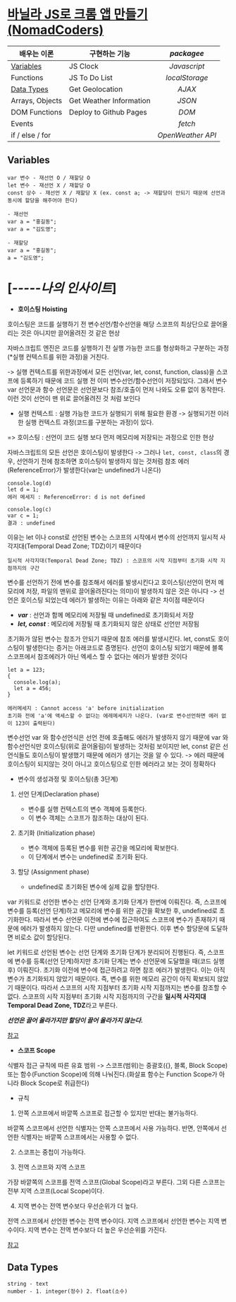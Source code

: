 # [바닐라 JS로 크롬 앱 만들기 (NomadCoders)](https://nomadcoders.co/javascript-for-beginners)



|배우는 이론|구현하는 기능|___packagee___|
|---|--------------|:----------:|
|[Variables](#variables)|JS Clock|*Javascript*|
|Functions|JS To Do List|*localStorage*|
|[Data Types](#data-types)|Get Geolocation|*AJAX*|
|Arrays, Objects|Get Weather Information|*JSON*|
|DOM Functions|Deploy to Github Pages|*DOM*|
|Events||*fetch*|
|if / else / for||*OpenWeather API*|


## Variables
```
var 변수 - 재선언 O / 재할당 O
let 변수 - 재선언 X / 재할당 O
const 상수 - 재선언 X / 재할당 X (ex. const a; -> 재할당이 안되기 때문에 선언과 동시에 할당을 해주어야 한다)

- 재선언
var a = "홍길동";
var a = "김도영";

- 재할당
var a = "홍길동";
a = "김도영";
```

# [*-----나의 인사이트*]

- **호이스팅 Hoisting**

호이스팅은 코드를 실행하기 전 변수선언/함수선언을 해당 스코프의 최상단으로 끌어올리는 것은 아니지만 끌어올려진 것 같은 현상

자바스크립트 엔진은 코드를 실행하기 전 실행 가능한 코드를 형상화하고 구분하는 과정(*실행 컨텍스트를 위한 과정)을 거친다.

-> 실행 컨텍스트를 위한과정에서 모든 선언(var, let, const, function, class)을 스코프에 등록하기 때문에 코드 실행 전 이미 변수선언/함수선언이 저장되있다. 그래서 변수 var 선언문과 함수 선언문은 선언문보다 참조/호출이 먼저 나와도 오류 없이 동작한다. 이런 것이 선언이 맨 위로 끌어올려진 것 처럼 보인다

* 실행 컨텍스트 : 실행 가능한 코드가 실행되기 위해 필요한 환경 -> 실행되기전 이러한 실행 컨텍스트 과정(코드를 구분하는 과정)이 있다.

=> 호이스팅 : 선언이 코드 실행 보다 먼저 메모리에 저장되는 과정으로 인한 현상






자바스크립트의 모든 선언은 호이스팅이 발생한다 -> 그러나 `let, const, class`의 경우, 선언하기 전에 참조하면 호이스팅이 발생하지 않는 것처럼 참조 에러(ReferenceError)가 발생한다(var는 undefined가 나온다)

```
console.log(d)
let d = 1;
에러 메세지 : ReferenceError: d is not defined

console.log(c)
var c = 1;
결과 : undefined
```

이유는 let 이나 const로 선언된 변수는 스코프의 시작에서 변수의 선언까지 일시적 사각지대(Temporal Dead Zone; TDZ)이기 때문이다
```
일시적 사각지대(Temporal Dead Zone; TDZ) : 스코프의 시작 지점부터 초기화 시작 지점까지의 구간

```

변수를 선언하기 전에 변수를 참조해서 에러를 발생시킨다고 호이스팅(선언이 먼저 메모리에 저장, 파일의 맨위로 끌어올려진다는 의미)이 발생하지 않은 것은 아니다 -> 선언은 호이스팅 되었는데 에러가 발생하는 이유는 아래와 같은 차이점 때문이다

- ***var*** : 선언과 함께 메모리에 저장될 때 undefined로 초기화되서 저장
- ***let, const*** : 메모리에 저장될 때 초기화되지 않은 상태로 선언만 저장됨

초기화가 않된 변수는 참조가 안되기 때문에 참조 에러를 발생시킨다. let, const도 호이스팅이 발생한다는 증거는 아래코드로 증명된다.
선언이 호이스팅 되었기 때문에 블록 스코프에서 참조에러가 아닌 엑세스 할 수 없다는 에러가 발생한 것이다

```
let a = 123;
{
  console.log(a);
  let a = 456;
}

에러메세지 : Cannot access 'a' before initialization
초기화 전에 'a'에 액세스할 수 없다는 에레메세지가 나온다. (var로 변수선언하면 에러 없이 123이 출력된다)
```

변수선언 var 와 함수선언식은 선언 전에 호출해도 에러가 발생하지 않기 때문에 var 와 함수선언식만 호이스팅(위로 끌어올림)이 발생하는 것처럼 보이지만 let, const 같은 선언식들도 호이스팅이 발생했기 때문에 에러가 생기는 것을 알 수 있다.
-> 에러 때문에 호이스팅이 되지않는 것이 아니고 호이스팅으로 인한 에러라고 보는 것이 정확하다


- 변수의 생성과정 및 호이스팅(총 3단계)

1. 선언 단계(Declaration phase)
    - 변수를 실행 컨텍스트의 변수 객체에 등록한다.
    - 이 변수 객체는 스코프가 참조하는 대상이 된다.

2. 초기화 (Initialization phase)
    - 변수 객체에 등록된 변수를 위한 공간을 메모리에 확보한다.
    - 이 단계에서 변수는 undefined로 초기화 된다.

3. 할당 (Assignment phase)
    - undefined로 초기화된 변수에 실제 값을 할당한다.


var 키워드로 선언한 변수는 선언 단계와 초기화 단계가 한번에 이뤄진다. 즉, 스코프에 변수를 등록(선언 단계)하고 메모리에 변수를 위한 공간을 확보한 후, undefined로 초기화한다. 따라서 변수 선언문 이전에 변수에 접근하여도 스코프에 변수가 존재하기 때문에 에러가 발생하지 않는다. 다만 undefined를 반환한다. 이후 변수 할당문에 도달하면 비로소 값이 할당된다.

let 키워드로 선언된 변수는 선언 단계와 초기화 단계가 분리되어 진행된다. 즉, 스코프에 변수를 등록(선언 단계)하지만 초기화 단계는 변수 선언문에 도달했을 때(코드 실행 후) 이뤄진다. 초기화 이전에 변수에 접근하려고 하면 참조 에러가 발생한다. 이는 아직 변수가 초기화되지 않았기 때문이다. 즉, 변수를 위한 메모리 공간이 아직 확보되지 않았기 때문이다. 따라서 스코프의 시작 지점부터 초기화 시작 지점까지는 변수를 참조할 수 없다. 스코프의 시작 지점부터 초기화 시작 지점까지의 구간을 **일시적 사각지대 Temporal Dead Zone, TDZ**라고 부른다.




***선언은 끌어 올라가지만 할당이 끌어 올라가지 않는다.***

[참고](https://hanamon.kr/javascript-%ED%98%B8%EC%9D%B4%EC%8A%A4%ED%8C%85%EC%9D%B4%EB%9E%80-hoisting/)

- **스코프 Scope**

식별자 접근 규칙에 따른 유효 범위 -> 스코프(범위)는 중괄호({}, 블록, Block Scope) 또는 함수(Function Scope)에 의해 나눠진다.(화살표 함수는 Function Scope가 아니라 Block Scope로 취급한다)

- 규칙

1. 안쪽 스코프에서 바깥쪽 스코프로 접근할 수 있지만 반대는 불가능하다.

바깥쪽 스코프에서 선언한 식별자는 안쪽 스코프에서 사용 가능하다.
반면, 안쪽에서 선언한 식별자는 바깥쪽 스코프에서는 사용할 수 없다.

2. 스코프는 중첩이 가능하다.

3. 전역 스코프와 지역 스코프

가장 바깥쪽의 스코프를 전역 스코프(Global Scope)라고 부른다. 그외 다른 스코프는 전부 지역 스코프(Local Scope)이다.

4. 지역 변수는 전역 변수보다 우선순위가 더 높다.

전역 스코프에서 선언한 변수는 전역 변수이다.
지역 스코프에서 선언한 변수는 지역 변수이다.
지역 변수는 전역 변수보다 더 높은 우선순위를 가진다.








[참고](https://hanamon.kr/javascript-%EC%8A%A4%EC%BD%94%ED%94%84%EC%99%80-%EB%B3%80%EC%88%98%EC%84%A0%EC%96%B8%ED%82%A4%EC%9B%8C%EB%93%9C-%EC%B0%A8%EC%9D%B4%EC%A0%90/)

## Data Types
```
string - text
number - 1. integer(정수) 2. float(소수)
```
